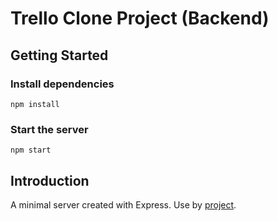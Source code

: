 # Trello Clone Project (Backend)
## Getting Started

### Install dependencies
 `npm install`

### Start the server
`npm start`
## Introduction
A minimal server created with Express. Use by [project](../task-organization/README.md).
